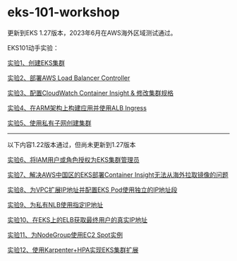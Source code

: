 # eks-101-workshop

更新到EKS 1.27版本，2023年6月在AWS海外区域测试通过。

EKS101动手实验：

[实验1、创建EKS集群](https://github.com/aobao32/eks-101-workshop/blob/main/01-create-cluster.md)

[实验2、部署AWS Load Balancer Controller](https://github.com/aobao32/eks-101-workshop/blob/main/02-deploy-alb-ingress.md)

[实验3、配置CloudWatch Container Insight & 修改集群规格](https://github.com/aobao32/eks-101-workshop/blob/main/03-monitor-update-node-group.md)

[实验4、在ARM架构上构建应用并使用ALB Ingress](https://github.com/aobao32/eks-101-workshop/blob/main/04-Deploy-demo-from-ECR.md)

[实验5、使用私有子网创建集群](https://github.com/aobao32/eks-101-workshop/blob/main/05-use-private-subnet-for-cluster.md)

---

以下内容1.22版本通过，但尚未更新到1.27版本

[实验6、将IAM用户或角色授权为EKS集群管理员](https://github.com/aobao32/eks-101-workshop/blob/main/06-authorize-iam-role-and-user-for-eks.md)

[实验7、解决AWS中国区的EKS部署Container Insight无法从海外拉取镜像的问题](https://github.com/aobao32/eks-101-workshop/blob/main/07-deploy-container-Insight-from-mirror.md)

[实验8、为VPC扩展IP地址并配置EKS Pod使用独立的IP地址段](https://github.com/aobao32/eks-101-workshop/blob/main/08-use-seperated-subnet-for-pod.md)

[实验9、为私有NLB使用指定IP地址](https://github.com/aobao32/eks-101-workshop/blob/main/09-use-private-ip-for-nlb.md)

[实验10、在EKS上的ELB获取最终用户的真实IP地址](https://github.com/aobao32/eks-101-workshop/blob/main/10-get-client-real-ip-behind-ELB.md)

[实验11、为NodeGroup使用EC2 Spot实例](https://github.com/aobao32/eks-101-workshop/blob/main/11-Use-spot-for-nodegroup.md)

[实验12、使用Karpenter+HPA实现EKS集群扩展](https://github.com/aobao32/eks-101-workshop/blob/main/12-Karpenter-HPA-scaling.md)